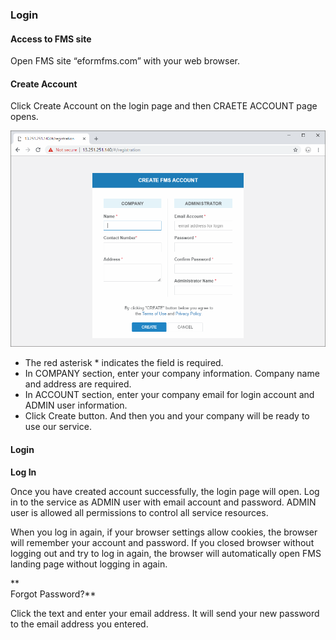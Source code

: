 ### Login

#### **Access to FMS site**

Open FMS site “eformfms.com” with your web browser.

#### Create Account

Click Create Account on the login page and then CRAETE ACCOUNT page opens.

![](/assets/create-account.png)

* The red asterisk \* indicates the field is required.
* In COMPANY section, enter your company information. Company name and address are required.
* In ACCOUNT section, enter your company email for login account and ADMIN user information.
* Click Create button. And then you and your company will be ready to use our service.

#### **Login**

**Log In**

Once you have created account successfully, the login page will open. Log in to the service as ADMIN user with email account and password. ADMIN user is allowed all permissions to control all service resources.

When you log in again, if your browser settings allow cookies, the browser will remember your account and password. If you closed browser without logging out and try to log in again, the browser will automatically open FMS landing page without logging in again.

**  
Forgot Password?**

Click the text and enter your email address. It will send your new password to the email address you entered.

